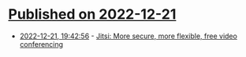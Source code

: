# [Published on 2022-12-21](index.md)

* [2022-12-21, 19:42:56](https://news.ycombinator.com/item?id=34085435) - [Jitsi: More secure, more flexible, free video conferencing](https://jitsi.org/)
